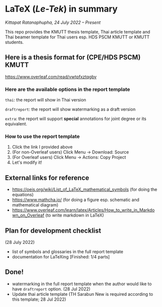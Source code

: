 # LaTeX (*Le-Tek*) in summary
*Kittapat Ratanaphupha, 24 July 2022 – Present*

This repo provides the KMUTT thesis template, Thai article template and Thai beamer template for Thai users esp. HDS PSCM KMUTT or KMUTT students.

## Here is a thesis format for (CPE/HDS PSCM) KMUTT
https://www.overleaf.com/read/vwtpfxztqgbv

### Here are the available options in the report template

`thai`: the report will show in Thai version

`draftreport`: the report will show watermarking as a draft version

`extra`: the report will support **special** annotations for joint degree or its equivalent.

### How to use the report template
1. Click the link I provided above
2. (For non-Overleaf users) Click Menu -> Download: Source
3. (For Overleaf users) Click Menu -> Actions: Copy Project
4. Let's modify it!

## External links for reference
- https://oeis.org/wiki/List_of_LaTeX_mathematical_symbols (for doing the equations)
- https://www.mathcha.io/ (for doing a figure esp. schematic and mathematical diagram)
- https://www.overleaf.com/learn/latex/Articles/How_to_write_in_Markdown_on_Overleaf (to write markdown in LaTeX)

## Plan for development checklist
(28 July 2022)
- list of symbols and glossaries in the full report template
- documentation for LaTeXing [Finished: 1/4 parts]

## Done!
- watermarking in the full report template when the author would like to have `draftreport` option. (28 Jul 2022)
- Update thai article template (TH Sarabun New is required according to this template; 28 Jul 2022)